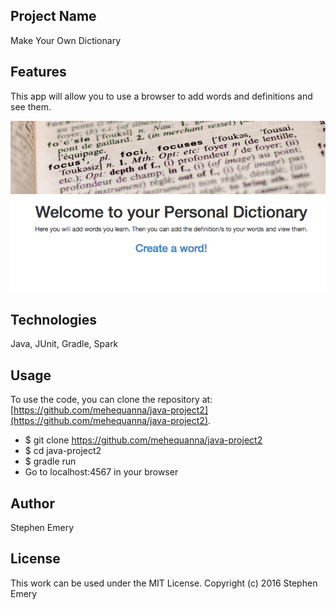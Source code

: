 ## Project Name
Make Your Own Dictionary

## Features
This app will allow you to use a browser to add words and definitions and see them.

![screenshot of project](java2.png)

## Technologies
Java, JUnit, Gradle, Spark

## Usage
To use the code, you can clone the repository at: [https://github.com/mehequanna/java-project2](https://github.com/mehequanna/java-project2).
* $ git clone https://github.com/mehequanna/java-project2
* $ cd java-project2
* $ gradle run
* Go to localhost:4567 in your browser

## Author
Stephen Emery

## License
This work can be used under the MIT License.
Copyright (c) 2016 Stephen Emery
